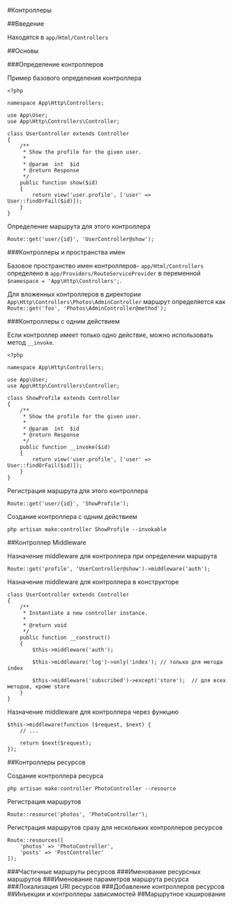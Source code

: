 #Контроллеры

##Введение

Находятся в `app/Html/Controllers`

##Основы

###Определение контроллеров

Пример базового определения контроллера

	<?php
	
	namespace App\Http\Controllers;
	
	use App\User;
	use App\Http\Controllers\Controller;
	
	class UserController extends Controller
	{
	    /**
	     * Show the profile for the given user.
	     *
	     * @param  int  $id
	     * @return Response
	     */
	    public function show($id)
	    {
	        return view('user.profile', ['user' => User::findOrFail($id)]);
	    }
	}

Определение маршрута для этого контроллера

	Route::get('user/{id}', 'UserController@show');

###Контроллеры и пространства имен

Базовое пространство имен контроллеров- `app/Html/Controllers` определено в `app/Providers/RouteServiceProvider` в переменной `$namespace = 'App\Http\Controllers';`.

Для вложенных контроллеров в директории `App\Http\Controllers\Photos\AdminController` маршрут определяется как `Route::get('foo', 'Photos\AdminController@method');`

###Контроллеры с одним действием

Если контроллер имеет только одно действие, можно использовать метод `__invoke`.

	<?php
	
	namespace App\Http\Controllers;
	
	use App\User;
	use App\Http\Controllers\Controller;
	
	class ShowProfile extends Controller
	{
	    /**
	     * Show the profile for the given user.
	     *
	     * @param  int  $id
	     * @return Response
	     */
	    public function __invoke($id)
	    {
	        return view('user.profile', ['user' => User::findOrFail($id)]);
	    }
	}

Регистрация маршрута для этого контроллера

	Route::get('user/{id}', 'ShowProfile');

Создание контроллера с одним действием

	php artisan make:controller ShowProfile --invokable

##Контроллер Middleware

Назначение middleware для контроллера при определении маршрута

	Route::get('profile', 'UserController@show')->middleware('auth');

Назначение middleware для контроллера в конструкторе

	class UserController extends Controller
	{
	    /**
	     * Instantiate a new controller instance.
	     *
	     * @return void
	     */
	    public function __construct()
	    {
	        $this->middleware('auth');
	
	        $this->middleware('log')->only('index'); // только для метода index
	
	        $this->middleware('subscribed')->except('store');  // для всех методов, кроме store
	    }
	}

Назначение middleware для контроллера через функцию

	$this->middleware(function ($request, $next) {
	    // ...
	
	    return $next($request);
	});


##Контроллеры ресурсов

Создание контроллера ресурса

	php artisan make:controller PhotoController --resource

Регистрация маршрутов

	Route::resource('photos', 'PhotoController');

Регистрация маршрутов сразу для нескольких контроллеров ресурсов

	Route::resources([
	    'photos' => 'PhotoController',
	    'posts' => 'PostController'
	]);



###Частичные маршруты ресурсов
###Именование ресурсных маршрутов
###Именование параметров маршрута ресурса
###Локализация URI ресурсов
###Добавление контроллеров ресурсов
##Инъекции и контроллеры зависимостей
##Маршрутное кэширование